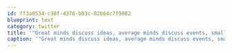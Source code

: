 ```yaml
---
id: ff3a0534-c38f-4376-b83c-02b64c7f9982
blueprint: text
category: twitter
title: '"Great minds discuss ideas, average minds discuss events, small minds discuss people"'
caption: '"Great minds discuss ideas, average minds discuss events, small minds discuss people"'
---
```

